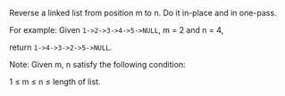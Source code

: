 Reverse a linked list from position m to n. Do it in-place and in one-pass.

For example:
Given `1->2->3->4->5->NULL`, m = 2 and n = 4,

return `1->4->3->2->5->NULL`.

Note:
Given m, n satisfy the following condition:

1 ≤ m ≤ n ≤ length of list.